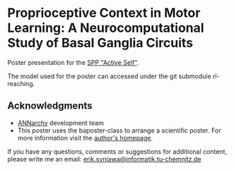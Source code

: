 # Proprioceptive Context in Motor Learning: A Neurocomputational Study of Basal Ganglia Circuits

Poster presentation for the [SPP "Active Self"](https://activeself.de/).

The model used for the poster can accessed under the git submodule rl-reaching.

## Acknowledgments

- [ANNarchy](https://github.com/ANNarchy/ANNarchy) development team
- This poster uses the baposter-class to arrange a scientific poster. For more information visit the [author's homepage](http://www.brian-amberg.de/uni/poster/).

If you have any questions, comments or suggestions for additional content, please write me an email:
<a href="mailto:erik.syniawa@informatik.tu-chemnitz.de">erik.syniawa@informatik.tu-chemnitz.de</a>
